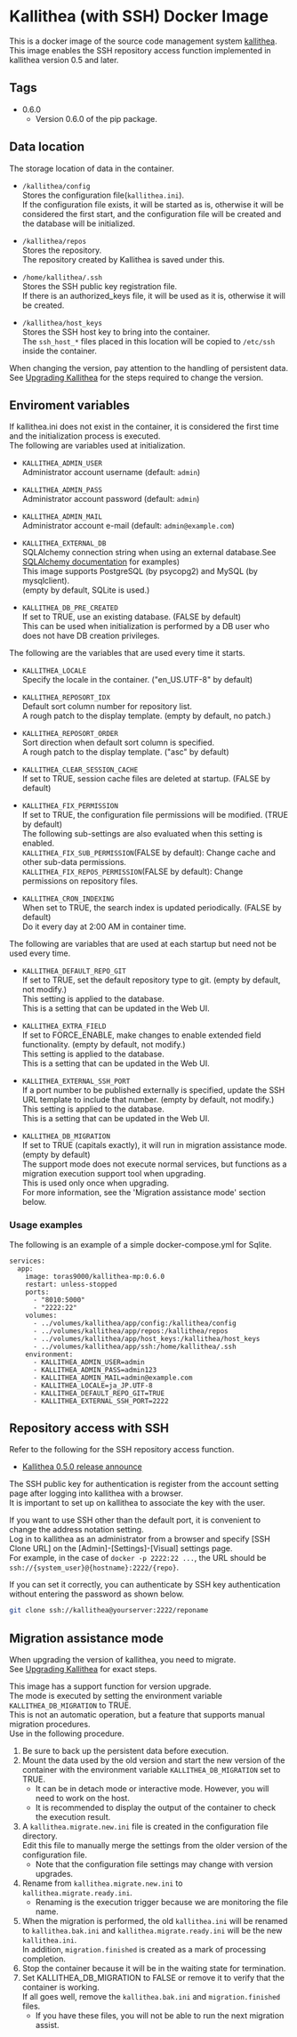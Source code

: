 # Kallithea (with SSH) Docker Image

This is a docker image of the source code management system [kallithea](https://kallithea-scm.org/)\.  
This image enables the SSH repository access function implemented in kallithea version 0.5 and later.  

## Tags

- 0.6.0
    - Version 0.6.0 of the pip package.

## Data location

The storage location of data in the container.  

- `/kallithea/config`  
Stores the configuration file(`kallithea.ini`).  
If the configuration file exists, it will be started as is, otherwise it will be considered the first start, and the configuration file will be created and the database will be initialized.  

- `/kallithea/repos`  
Stores the repository.  
The repository created by Kallithea is saved under this.  

- `/home/kallithea/.ssh`  
Stores the SSH public key registration file.  
If there is an authorized_keys file, it will be used as it is, otherwise it will be created.  

- `/kallithea/host_keys`  
Stores the SSH host key to bring into the container.  
The `ssh_host_*` files placed in this location will be copied to `/etc/ssh` inside the container.  

When changing the version, pay attention to the handling of persistent data.  
See [Upgrading Kallithea](https://kallithea.readthedocs.io/en/latest/upgrade.html) for the steps required to change the version.  

## Enviroment variables

If kallithea.ini does not exist in the container, it is considered the first time and the initialization process is executed.  
The following are variables used at initialization.  

- `KALLITHEA_ADMIN_USER`  
Administrator account username (default: `admin`)  

- `KALLITHEA_ADMIN_PASS`  
Administrator account password (default: `admin`)  

- `KALLITHEA_ADMIN_MAIL`  
Administrator account e-mail (default: `admin@example.com`)  

- `KALLITHEA_EXTERNAL_DB`  
SQLAlchemy connection string when using an external database.See [SQLAlchemy documentation](https://docs.sqlalchemy.org/en/12/core/engines.html#database-urls) for examples)  
This image supports PostgreSQL (by psycopg2) and MySQL (by mysqlclient).  
(empty by default, SQLite is used.)  

- `KALLITHEA_DB_PRE_CREATED`  
If set to TRUE, use an existing database. (FALSE by default)  
This can be used when initialization is performed by a DB user who does not have DB creation privileges.  

The following are the variables that are used every time it starts.  

- `KALLITHEA_LOCALE`  
Specify the locale in the container.  ("en_US.UTF-8" by default)  

- `KALLITHEA_REPOSORT_IDX`  
Default sort column number for repository list.  
A rough patch to the display template. (empty by default, no patch.)  

- `KALLITHEA_REPOSORT_ORDER`  
Sort direction when default sort column is specified.  
A rough patch to the display template. ("asc" by default)  

- `KALLITHEA_CLEAR_SESSION_CACHE`  
If set to TRUE, session cache files are deleted at startup.  (FALSE by default)  

- `KALLITHEA_FIX_PERMISSION`  
If set to TRUE, the configuration file permissions will be modified.  (TRUE by default)  
The following sub-settings are also evaluated when this setting is enabled.  
`KALLITHEA_FIX_SUB_PERMISSION`(FALSE by default): Change cache and other sub-data permissions.  
`KALLITHEA_FIX_REPOS_PERMISSION`(FALSE by default): Change permissions on repository files.  

- `KALLITHEA_CRON_INDEXING`  
When set to TRUE, the search index is updated periodically. (FALSE by default)  
Do it every day at 2:00 AM in container time. 

The following are variables that are used at each startup but need not be used every time. 

- `KALLITHEA_DEFAULT_REPO_GIT`  
If set to TRUE, set the default repository type to git. (empty by default, not modify.)  
This setting is applied to the database.  
This is a setting that can be updated in the Web UI.  

- `KALLITHEA_EXTRA_FIELD`  
If set to FORCE_ENABLE, make changes to enable extended field functionality. (empty by default, not modify.)  
This setting is applied to the database.  
This is a setting that can be updated in the Web UI.  

- `KALLITHEA_EXTERNAL_SSH_PORT`  
If a port number to be published externally is specified, update the SSH URL template to include that number. (empty by default, not modify.)  
This setting is applied to the database.  
This is a setting that can be updated in the Web UI.  

- `KALLITHEA_DB_MIGRATION`  
If set to TRUE (capitals exactly), it will run in migration assistance mode. (empty by default)  
The support mode does not execute normal services, but functions as a migration execution support tool when upgrading.  
This is used only once when upgrading.  
For more information, see the 'Migration assistance mode' section below.

### Usage examples

The following is an example of a simple docker-compose.yml for Sqlite.  

```
services:
  app:
    image: toras9000/kallithea-mp:0.6.0
    restart: unless-stopped
    ports:
      - "8010:5000"
      - "2222:22"
    volumes:
      - ../volumes/kallithea/app/config:/kallithea/config
      - ../volumes/kallithea/app/repos:/kallithea/repos
      - ../volumes/kallithea/app/host_keys:/kallithea/host_keys
      - ../volumes/kallithea/app/ssh:/home/kallithea/.ssh
    environment:
      - KALLITHEA_ADMIN_USER=admin
      - KALLITHEA_ADMIN_PASS=admin123
      - KALLITHEA_ADMIN_MAIL=admin@example.com
      - KALLITHEA_LOCALE=ja_JP.UTF-8
      - KALLITHEA_DEFAULT_REPO_GIT=TRUE
      - KALLITHEA_EXTERNAL_SSH_PORT=2222
```

## Repository access with SSH

Refer to the following for the SSH repository access function.  

- [Kallithea 0.5.0 release announce](https://kallithea-scm.org/news/release-0.5.0.html)

The SSH public key for authentication is register from the account setting page after logging into kallithea with a browser.  
It is important to set up on kallithea to associate the key with the user.  

If you want to use SSH other than the default port, it is convenient to change the address notation setting.  
Log in to kallithea as an administrator from a browser and specify [SSH Clone URL] on the [Admin]-[Settings]-[Visual] settings page.  
For example, in the case of `docker -p 2222:22 ...`, the URL should be `ssh://{system_user}@{hostname}:2222/{repo}`.  

If you can set it correctly, you can authenticate by SSH key authentication without entering the password as shown below.

```bash
git clone ssh://kallithea@yourserver:2222/reponame
```

## Migration assistance mode

When upgrading the version of kallithea, you need to migrate.  
See [Upgrading Kallithea](https://kallithea.readthedocs.io/en/latest/upgrade.html) for exact steps.  

This image has a support function for version upgrade.  
The mode is executed by setting the environment variable `KALLITHEA_DB_MIGRATION` to TRUE.  
This is not an automatic operation, but a feature that supports manual migration procedures.  
Use in the following procedure.  

1. Be sure to back up the persistent data before execution.
1. Mount the data used by the old version and start the new version of the container with the environment variable `KALLITHEA_DB_MIGRATION` set to TRUE.
   - It can be in detach mode or interactive mode. However, you will need to work on the host.
   - It is recommended to display the output of the container to check the execution result.
1. A `kallithea.migrate.new.ini` file is created in the configuration file directory.  
Edit this file to manually merge the settings from the older version of the configuration file.
   - Note that the configuration file settings may change with version upgrades.
1. Rename from `kallithea.migrate.new.ini` to `kallithea.migrate.ready.ini`.
   - Renaming is the execution trigger because we are monitoring the file name.
1. When the migration is performed, the old `kallithea.ini` will be renamed to `kallithea.bak.ini` and `kallithea.migrate.ready.ini` will be the new `kallithea.ini`.  
In addition, `migration.finished` is created as a mark of processing completion.
1. Stop the container because it will be in the waiting state for termination.
1. Set KALLITHEA_DB_MIGRATION to FALSE or remove it to verify that the container is working.  
If all goes well, remove the `kallithea.bak.ini` and `migration.finished` files.
   - If you have these files, you will not be able to run the next migration assist.
